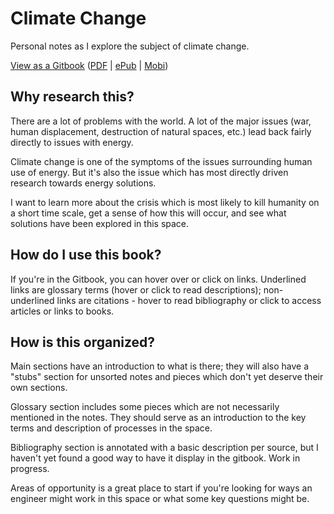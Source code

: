 Climate Change
========================

Personal notes as I explore the subject of climate change.

[View as a Gitbook](https://frijol.gitbooks.io/climate-change/content/) ([PDF](https://www.gitbook.com/download/pdf/book/frijol/climate-change) | [ePub](https://www.gitbook.com/download/epub/book/frijol/climate-change) | [Mobi](https://www.gitbook.com/download/mobi/book/frijol/climate-change))

## Why research this?

There are a lot of problems with the world. A lot of the major issues (war, human displacement, destruction of natural spaces, etc.) lead back fairly directly to issues with energy.

Climate change is one of the symptoms of the issues surrounding human use of energy. But it's also the issue which has most directly driven research towards energy solutions.

I want to learn more about the crisis which is most likely to kill humanity on a short time scale, get a sense of how this will occur, and see what solutions have been explored in this space.

## How do I use this book?

If you're in the Gitbook, you can hover over or click on links. Underlined links are glossary terms (hover or click to read descriptions); non-underlined links are citations - hover to read bibliography or click to access articles or links to books.

## How is this organized?

Main sections have an introduction to what is there; they will also have a "stubs" section for unsorted notes and pieces which don't yet deserve their own sections.

Glossary section includes some pieces which are not necessarily mentioned in the notes. They should serve as an introduction to the key terms and description of processes in the space.

Bibliography section is annotated with a basic description per source, but I haven't yet found a good way to have it display in the gitbook. Work in progress.

Areas of opportunity is a great place to start if you're looking for ways an engineer might work in this space or what some key questions might be.

